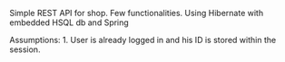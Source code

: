 Simple REST API for shop. Few functionalities. Using Hibernate with embedded HSQL db and Spring

Assumptions: 
	1. User is already logged in and his ID is stored within the session.